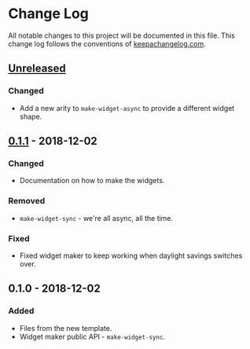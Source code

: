# Change Log
All notable changes to this project will be documented in this file. This change log follows the conventions of [keepachangelog.com](http://keepachangelog.com/).

## [Unreleased]
### Changed
- Add a new arity to `make-widget-async` to provide a different widget shape.

## [0.1.1] - 2018-12-02
### Changed
- Documentation on how to make the widgets.

### Removed
- `make-widget-sync` - we're all async, all the time.

### Fixed
- Fixed widget maker to keep working when daylight savings switches over.

## 0.1.0 - 2018-12-02
### Added
- Files from the new template.
- Widget maker public API - `make-widget-sync`.

[Unreleased]: https://github.com/your-name/advent2018/compare/0.1.1...HEAD
[0.1.1]: https://github.com/your-name/advent2018/compare/0.1.0...0.1.1
